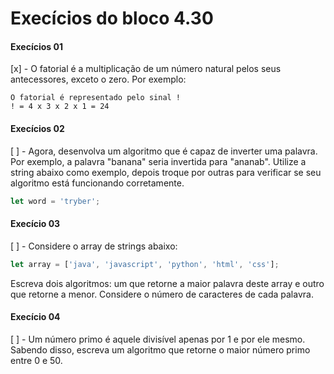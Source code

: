 # Execícios do bloco 4.30

#### Execícios 01 

  [x] - O fatorial é a multiplicação de um número natural pelos seus antecessores, exceto o zero. 
  Por exemplo:
  ```
  O fatorial é representado pelo sinal !
  ! = 4 x 3 x 2 x 1 = 24
  ```
#### Execícios 02 

  [ ] - Agora, desenvolva um algoritmo que é capaz de inverter uma palavra. Por exemplo, 
  a palavra "banana" seria invertida para "ananab". Utilize a string abaixo como exemplo, 
  depois troque por outras para verificar se seu algoritmo está funcionando corretamente.
  ```js
  let word = 'tryber';
  ```

#### Execício 03

  [ ] -  Considere o array de strings abaixo:

  ```js
  let array = ['java', 'javascript', 'python', 'html', 'css'];
  ```
  Escreva dois algoritmos: um que retorne a maior palavra deste array e outro que retorne a menor. 
  Considere o número de caracteres de cada palavra.

#### Execício 04

  [ ] - Um número primo é aquele divisível apenas por 1 e por ele mesmo. Sabendo disso, escreva um 
  algoritmo que retorne o maior número primo entre 0 e 50.
